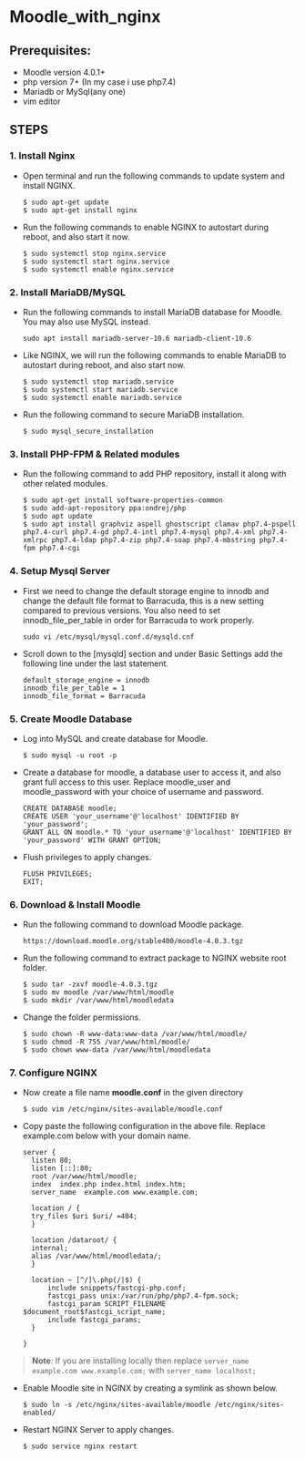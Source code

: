 # **Moodle_with_nginx**

## Prerequisites:
- Moodle version 4.0.1+
- php version 7+ (In my case i use php7.4)
- Mariadb or MySql(any one)
- vim editor

## STEPS

### 1. Install **Nginx**
- Open terminal and run the following commands to update system and install NGINX.
  ``` 
  $ sudo apt-get update
  $ sudo apt-get install nginx 
  ```
- Run the following commands to enable NGINX to autostart during reboot, and also start it now.
  ```
  $ sudo systemctl stop nginx.service 
  $ sudo systemctl start nginx.service 
  $ sudo systemctl enable nginx.service
  ```

### 2. Install MariaDB/MySQL
- Run the following commands to install MariaDB database for Moodle. You may also use MySQL instead.
  ```
  sudo apt install mariadb-server-10.6 mariadb-client-10.6
  ```
  
- Like NGINX, we will run the following commands to enable MariaDB to autostart during reboot, and also start now.
  ```
  $ sudo systemctl stop mariadb.service 
  $ sudo systemctl start mariadb.service 
  $ sudo systemctl enable mariadb.service
  ```
  
- Run the following command to secure MariaDB installation.
  ```
  $ sudo mysql_secure_installation
  ```
  
### 3. Install PHP-FPM & Related modules
- Run the following command to add PHP repository, install it along with other related modules.
  ```
  $ sudo apt-get install software-properties-common
  $ sudo add-apt-repository ppa:ondrej/php
  $ sudo apt update
  $ sudo apt install graphviz aspell ghostscript clamav php7.4-pspell php7.4-curl php7.4-gd php7.4-intl php7.4-mysql php7.4-xml php7.4-xmlrpc php7.4-ldap php7.4-zip php7.4-soap php7.4-mbstring php7.4-fpm php7.4-cgi
  ```
### 4. Setup Mysql Server
- First we need to change the default storage engine to innodb and change the default file format to Barracuda, this is a new setting compared to previous versions. You also need to set innodb_file_per_table in order for Barracuda to work properly.
  ```
  sudo vi /etc/mysql/mysql.conf.d/mysqld.cnf
  ```
- Scroll down to the [mysqld] section and under Basic Settings add the following line under the last statement.
  ```
  default_storage_engine = innodb
  innodb_file_per_table = 1
  innodb_file_format = Barracuda
  ```
  
### 5. Create Moodle Database
- Log into MySQL and create database for Moodle.
  ```
  $ sudo mysql -u root -p
  ```
- Create a database for moodle, a database user to access it, and also grant full access to this user. Replace moodle_user and moodle_password with your choice of username and password.
  ```
  CREATE DATABASE moodle;
  CREATE USER 'your_username'@'localhost' IDENTIFIED BY 'your_password';
  GRANT ALL ON moodle.* TO 'your_username'@'localhost' IDENTIFIED BY 'your_password' WITH GRANT OPTION;
  ```
- Flush privileges to apply changes.
  ```
  FLUSH PRIVILEGES; 
  EXIT;
  ```
### 6. Download & Install Moodle
- Run the following command to download Moodle package.
  ```
  https://download.moodle.org/stable400/moodle-4.0.3.tgz
  ```
- Run the following command to extract package to NGINX website root folder.
  ```
  $ sudo tar -zxvf moodle-4.0.3.tgz
  $ sudo mv moodle /var/www/html/moodle 
  $ sudo mkdir /var/www/html/moodledata
  ```
- Change the folder permissions.
  ```
  $ sudo chown -R www-data:www-data /var/www/html/moodle/ 
  $ sudo chmod -R 755 /var/www/html/moodle/ 
  $ sudo chown www-data /var/www/html/moodledata
  ```

### 7. Configure NGINX
- Now create a file name **moodle.conf** in the given directory
  ```
  $ sudo vim /etc/nginx/sites-available/moodle.conf
  ```
- Copy paste the following configuration in the above file. Replace example.com below with your domain name.
  ```
  server {
    listen 80;
    listen [::]:80;
    root /var/www/html/moodle;
    index  index.php index.html index.htm;
    server_name  example.com www.example.com;

    location / {
    try_files $uri $uri/ =404;        
    }
 
    location /dataroot/ {
    internal;
    alias /var/www/html/moodledata/;
    }

    location ~ [^/]\.php(/|$) {
        include snippets/fastcgi-php.conf;
        fastcgi_pass unix:/var/run/php/php7.4-fpm.sock;
        fastcgi_param SCRIPT_FILENAME $document_root$fastcgi_script_name;
        include fastcgi_params;
    }

  }
  ```
  
> **Note**: If you are installing locally then replace ```server_name  example.com www.example.com;``` with ```server_name localhost;```

- Enable Moodle site in NGINX by creating a symlink as shown below.
  ```
  $ sudo ln -s /etc/nginx/sites-available/moodle /etc/nginx/sites-enabled/
  ```
- Restart NGINX Server to apply changes.
  ```
  $ sudo service nginx restart
  ```

